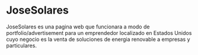 # JoseSolares

JoseSolares es una pagina web que funcionara a modo de portfolio/advertisement para un emprendedor localizado en Estados Unidos cuyo negocio es la venta de soluciones de energia renovable a empresas y particulares.
